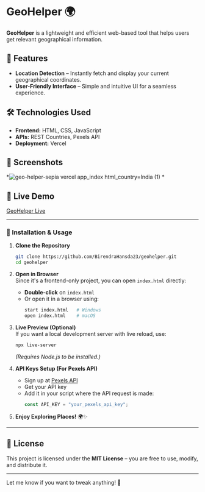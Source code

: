 # GeoHelper 🌍  

**GeoHelper** is a lightweight and efficient web-based tool that helps users get relevant geographical information.  

## 🚀 Features  
- **Location Detection** – Instantly fetch and display your current geographical coordinates.   
- **User-Friendly Interface** – Simple and intuitive UI for a seamless experience.  

## 🛠️ Technologies Used  
- **Frontend:** HTML, CSS, JavaScript  
- **APIs:** REST Countries, Pexels API  
- **Deployment:** Vercel  

## 📸 Screenshots  
*![geo-helper-sepia vercel app_index html_country=India (1)](https://github.com/user-attachments/assets/b1be2c88-fad1-4965-acc6-3c1b97c98002)
*  

## 🔗 Live Demo  
[GeoHelper Live](https://geo-helper-sepia.vercel.app/)

---

### 🚀 Installation & Usage  

1. **Clone the Repository**  
   ```bash
   git clone https://github.com/BirendraHansda23/geohelper.git
   cd geohelper
   ```

2. **Open in Browser**  
   Since it's a frontend-only project, you can open `index.html` directly:  
   - **Double-click** on `index.html`  
   - Or open it in a browser using:  
     ```bash
     start index.html   # Windows  
     open index.html    # macOS  
     ```

3. **Live Preview (Optional)**  
   If you want a local development server with live reload, use:  
   ```bash
   npx live-server  
   ```
   *(Requires Node.js to be installed.)*  

4. **API Keys Setup (For Pexels API)**  
   - Sign up at [Pexels API](https://www.pexels.com/api/)  
   - Get your API key  
   - Add it in your script where the API request is made:  
     ```js
     const API_KEY = "your_pexels_api_key";  
     ```

5. **Enjoy Exploring Places!** 🌍✨  

---


## 📜 License  
This project is licensed under the **MIT License** – you are free to use, modify, and distribute it.  

---

Let me know if you want to tweak anything! 🚀
